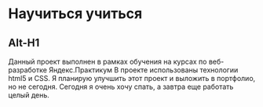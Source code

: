 # Научиться учиться
Alt-H1
------
Данный проект выполнен в рамках обучения на курсах по веб-разработке Яндекс.Практикум 
В проекте использованы технологии html5 и CSS.
Я планирую улучшить этот проект и выложить в портфолио, но не сегодня. 
Сегодня я очень хочу спать, а завтра еще работать целый день.
